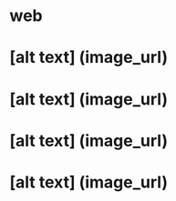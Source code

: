 # web
# [alt text] (image_url)
# [alt text] (image_url)
# [alt text] (image_url)
# [alt text] (image_url)
